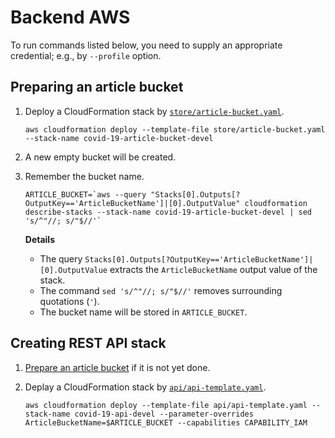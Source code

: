 # Backend AWS

To run commands listed below, you need to supply an appropriate credential; e.g., by `--profile` option.

## Preparing an article bucket

1. Deploy a CloudFormation stack by [`store/article-bucket.yaml`](store/article-bucket.yaml).

    ```
    aws cloudformation deploy --template-file store/article-bucket.yaml --stack-name covid-19-article-bucket-devel
    ```

2. A new empty bucket will be created.

3. Remember the bucket name.

    ```
    ARTICLE_BUCKET=`aws --query "Stacks[0].Outputs[?OutputKey=='ArticleBucketName']|[0].OutputValue" cloudformation describe-stacks --stack-name covid-19-article-bucket-devel | sed 's/^"//; s/"$//'`
    ```

   **Details**
    - The query `Stacks[0].Outputs[?OutputKey=='ArticleBucketName']|[0].OutputValue` extracts the `ArticleBucketName` output value of the stack.
    - The command `sed 's/^"//; s/"$//'` removes surrounding quotations (`'`).
    - The bucket name will be stored in `ARTICLE_BUCKET`.

## Creating REST API stack

1. [Prepare an article bucket](#preparing-an-article-bucket) if it is not yet done.

2. Deplay a CloudFormation stack by [`api/api-template.yaml`](api/api-template.yaml).

    ```
    aws cloudformation deploy --template-file api/api-template.yaml --stack-name covid-19-api-devel --parameter-overrides ArticleBucketName=$ARTICLE_BUCKET --capabilities CAPABILITY_IAM
    ```